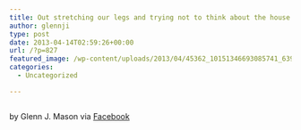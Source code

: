 ```yaml
---
title: Out stretching our legs and trying not to think about the house in Sydney.
author: glennji
type: post
date: 2013-04-14T02:59:26+00:00
url: /?p=827
featured_image: /wp-content/uploads/2013/04/45362_10151346693085741_639256089_n.jpg
categories:
  - Uncategorized

---
```

<div>
  <img style="max-width: 600px;" alt="" src="/wp-content/uploads/2013/04/45362_10151346693085741_639256089_n.jpg" /></p> 
  
  <div>
    by Glenn J. Mason via <a href="http://www.facebook.com/photo.php?fbid=10151346693085741&set=a.10150907445480741.408542.551785740&type=1">Facebook</a>
  </div>
</div>
